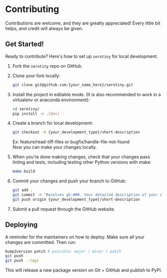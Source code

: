 # Contributing

Contributions are welcome, and they are greatly appreciated! Every little bit
helps, and credit will always be given.

## Get Started!

Ready to contribute? Here's how to set up `serotiny` for local development.

1. Fork the `serotiny` repo on GitHub.

2. Clone your fork locally:

    ```bash
    git clone git@github.com:{your_name_here}/serotiny.git
    ```

3. Install the project in editable mode. (It is also recommended to work in a virtualenv or anaconda environment):

    ```bash
    cd serotiny/
    pip install -e .[dev]
    ```

4. Create a branch for local development:

    ```bash
    git checkout -b {your_development_type}/short-description
    ```

    Ex: feature/read-tiff-files or bugfix/handle-file-not-found<br>
    Now you can make your changes locally.

5. When you're done making changes, check that your changes pass linting and
   tests, including testing other Python versions with make:

    ```bash
    make build
    ```

6. Commit your changes and push your branch to GitHub:

    ```bash
    git add .
    git commit -m "Resolves gh-###. Your detailed description of your changes."
    git push origin {your_development_type}/short-description
    ```

7. Submit a pull request through the GitHub website.

## Deploying

A reminder for the maintainers on how to deploy.
Make sure all your changes are committed.
Then run:

```bash
bump2version patch # possible: major / minor / patch
git push
git push --tags
```

This will release a new package version on Git + GitHub and publish to PyPI.
